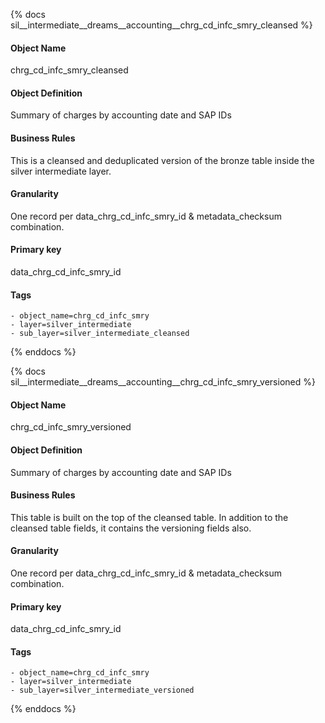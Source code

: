 {% docs sil__intermediate__dreams__accounting__chrg_cd_infc_smry_cleansed %}

#### Object Name
chrg_cd_infc_smry_cleansed

#### Object Definition
Summary of charges by accounting date and SAP IDs

#### Business Rules
This is a cleansed and deduplicated version of the bronze table inside the silver intermediate layer.

#### Granularity
One record per data_chrg_cd_infc_smry_id & metadata_checksum combination.

#### Primary key
data_chrg_cd_infc_smry_id

#### Tags
    - object_name=chrg_cd_infc_smry
    - layer=silver_intermediate
    - sub_layer=silver_intermediate_cleansed

{% enddocs %}

{% docs sil__intermediate__dreams__accounting__chrg_cd_infc_smry_versioned %}

#### Object Name
chrg_cd_infc_smry_versioned

#### Object Definition
Summary of charges by accounting date and SAP IDs

#### Business Rules
This table is built on the top of the cleansed table. In addition to the cleansed table fields, it contains the versioning fields also.

#### Granularity
One record per data_chrg_cd_infc_smry_id & metadata_checksum combination.

#### Primary key
data_chrg_cd_infc_smry_id

#### Tags
    - object_name=chrg_cd_infc_smry
    - layer=silver_intermediate
    - sub_layer=silver_intermediate_versioned

{% enddocs %}